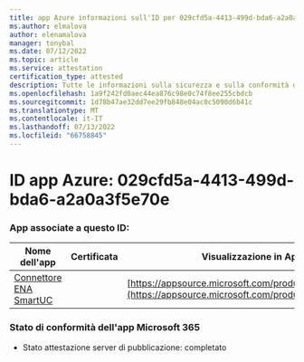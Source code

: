 ```yaml
---
title: app Azure informazioni sull'ID per 029cfd5a-4413-499d-bda6-a2a0a3f5e70e
ms.author: elmalova
author: elenamalova
manager: tonybal
ms.date: 07/12/2022
ms.topic: article
ms.service: attestation
certification_type: attested
description: Tutte le informazioni sulla sicurezza e sulla conformità disponibili per 029cfd5a-4413-499d-bda6-a2a0a3f5e70e.
ms.openlocfilehash: 1a9f242fd0aec44ea876c98e0c74f8ee255cbdcb
ms.sourcegitcommit: 1d78b47ae32dd7ee29fb848e04ac0c5090d6b41c
ms.translationtype: MT
ms.contentlocale: it-IT
ms.lasthandoff: 07/13/2022
ms.locfileid: "66758845"
---
```

# <a name="azure-app-id-029cfd5a-4413-499d-bda6-a2a0a3f5e70e"></a>ID app Azure: 029cfd5a-4413-499d-bda6-a2a0a3f5e70e


### <a name="apps-associated-with-this-id"></a>App associate a questo ID:
| **Nome dell'app** | **Certificata** | **Visualizzazione in AppSource** |
|--------------|---------------|-----------------------|
| [Connettore ENA SmartUC](../forward/WA200003354.md) |  | [https://appsource.microsoft.com/product/office/WA200003354](https://appsource.microsoft.com/product/office/WA200003354) |

### <a name="microsoft-365-app-compliance-status"></a>Stato di conformità dell'app Microsoft 365
- Stato attestazione server di pubblicazione: completato
